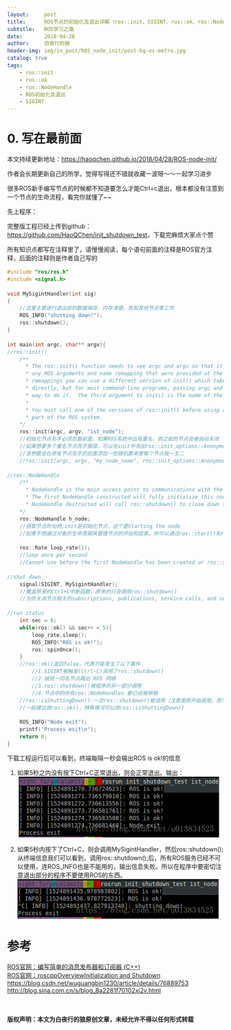 ```yaml
---
layout:     post
title:      ROS节点的初始化及退出详解（ros::init、SIGINT、ros::ok、ros::NodeHandle）
subtitle:   ROS学习之路
date:       2018-04-28
author:     白夜行的狼
header-img: img/in_post/ROS_node_init/post-bg-os-metro.jpg
catalog: true
tags:
    - ros::init
    - ros::ok
    - ros::NodeHandle
    - ROS初始化及退出
    - SIGINT
--- 
```


# 0. 写在最前面
本文持续更新地址：<https://haoqchen.github.io/2018/04/28/ROS-node-init/>

作者会长期更新自己的所学，觉得写得还不错就收藏一波呀～～一起学习进步

很多ROS新手编写节点的时候都不知道要怎么才能Ctrl+c退出，根本都没有注意到一个节点的生命流程，看完你就懂了~~

先上程序：

完整版工程已经上传到github：<https://github.com/HaoQChen/init_shutdown_test>，下载完麻烦大家点个赞

所有知识点都写在注释里了，请慢慢阅读，每个语句前面的注释是ROS官方注释，后面的注释则是作者自己写的

```cpp
#include "ros/ros.h"
#include <signal.h>

void MySigintHandler(int sig)
{
    //这里主要进行退出前的数据保存、内存清理、告知其他节点等工作
    ROS_INFO("shutting down!");
    ros::shutdown();
}

int main(int argc, char** argv){
//ros::init()
    /**
      * The ros::init() function needs to see argc and argv so that it can perform
      * any ROS arguments and name remapping that were provided at the command line. For programmatic
      * remappings you can use a different version of init() which takes remappings
      * directly, but for most command-line programs, passing argc and argv is the easiest
      * way to do it.  The third argument to init() is the name of the node.
      *
      * You must call one of the versions of ros::init() before using any other
      * part of the ROS system.
    */
    ros::init(argc, argv, "ist_node");
    //初始化节点名字必须在最前面，如果ROS系统中出现重名，则之前的节点会被自动关闭
    //如果想要多个重名节点而不报错，可以在init中添加ros::init_options::AnonymousName参数
    //该参数会在原有节点名字的后面添加一些随机数来使每个节点独一无二
    //ros::init(argc, argv, "my_node_name", ros::init_options::AnonymousName);

//ros::NodeHandle
    /**
      * NodeHandle is the main access point to communications with the ROS system.
      * The first NodeHandle constructed will fully initialize this node, and the last
      * NodeHandle destructed will call ros::shutdown() to close down the node.
    */
    ros::NodeHandle h_node;
    //获取节点的句柄,init是初始化节点，这个是Starting the node
    //如果不想通过对象的生命周期来管理节点的开始和结束，你可以通过ros::start()和ros::shutdown() 来自己管理节点。
    
    ros::Rate loop_rate(1);
    //loop once per second
    //Cannot use before the first NodeHandle has been created or ros::start() has been called.

//shut down
    signal(SIGINT, MySigintHandler);
    //覆盖原来的Ctrl+C中断函数，原来的只会调用ros::shutdown()
    //为你关闭节点相关的subscriptions, publications, service calls, and service servers，退出进程

//run status
    int sec = 0;
    while(ros::ok() && sec++ < 5){
        loop_rate.sleep();
        ROS_INFO("ROS is ok!");
        ros::spinOnce();
    }
    //ros::ok()返回false，代表可能发生了以下事件
        //1.SIGINT被触发(Ctrl-C)调用了ros::shutdown()
        //2.被另一同名节点踢出 ROS 网络
        //3.ros::shutdown()被程序的另一部分调用
        //4.节点中的所有ros::NodeHandles 都已经被销毁
    //ros::isShuttingDown():一旦ros::shutdown()被调用（注意是刚开始调用，而不是调用完毕），就返回true
    //一般建议用ros::ok()，特殊情况可以用ros::isShuttingDown()

    ROS_INFO("Node exit");
    printf("Process exit\n");
    return 0;
}
```
下载工程运行后可以看到，终端每隔一秒会输出ROS is ok!的信息

1. 如果5秒之内没有按下Ctrl+C正常退出，则会正常退出。输出：
![without5s](/img/in_post/ROS_node_init/without5s.png)

2. 如果5秒内按下了Ctrl+C，则会调用MySigintHandler，然后ros::shutdown();从终端信息我们可以看到，调用ros::shutdown();后，所有ROS服务已经不可以使用，连ROS_INFO也是不能用的，输出信息失败。所以在程序中要密切注意退出部分的程序不要使用ROS的东西。
![within5s](/img/in_post/ROS_node_init/within5s.png)

# 参考
[ROS官网：编写简单的消息发布器和订阅器 (C++)](http://wiki.ros.org/cn/ROS/Tutorials/WritingPublisherSubscriber%28c%2B%2B%29)  
[ROS官网：roscppOverviewInitialization and Shutdown](http://wiki.ros.org/roscpp/Overview/Initialization%20and%20Shutdown)  
<https://blog.csdn.net/wuguangbin1230/article/details/76889753>  
<http://blog.sina.com.cn/s/blog_8a2281f70102xi2v.html>  

  
<br><br>
**版权声明：本文为白夜行的狼原创文章，未经允许不得以任何形式转载**
